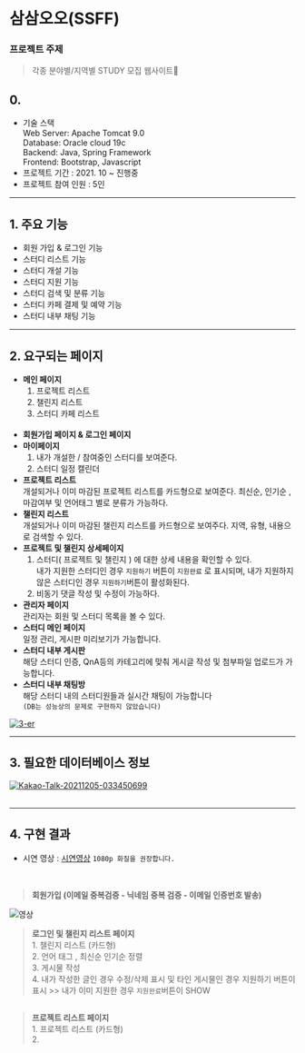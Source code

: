 # 삼삼오오(SSFF)

### 프로젝트 주제

> 각종 분야별/지역별 STUDY 모집 웹사이트📝

## 0.

* 기술 스택<br>
  Web Server: Apache Tomcat 9.0<br>
  Database: Oracle cloud 19c <br>
  Backend: Java, Spring Framework<br>
  Frontend: Bootstrap, Javascript<br>
* 프로젝트 기간 : 2021. 10 ~ 진행중
* 프로젝트 참여 인원 : 5인
<hr>

## 1. 주요 기능

>

- 회원 가입 & 로그인 기능
- 스터디 리스트 기능
- 스터디 개설 기능
- 스터디 지원 기능
- 스터디 검색 및 분류 기능
- 스터디 카페 결제 및 예약 기능
- 스터디 내부 채팅 기능
<hr>

## 2. 요구되는 페이지

>

- **메인 페이지**
  <br>
  1. 프로젝트 리스트 
  2. 챌린지 리스트
  3. 스터디 카페 리스트
  <br>
- **회원가입 페이지 & 로그인 페이지**
- **마이페이지**<br>
  1. 내가 개설한 / 참여중인 스터디를 보여준다.
  2. 스터디 일정 캘린더
- **프로젝트 리스트**<br>
  개설되거나 이미 마감된 프로젝트 리스트를 카드형으로 보여준다. 최신순, 인기순 , 마감여부 및 언어태그 별로 분류가 가능하다.
- **챌린지 리스트**<br>
  개설되거나 이미 마감된 챌린지 리스트를 카드형으로 보여주다. 지역, 유형, 내용으로 검색할 수 있다.
- **프로젝트 및 챌린지 상세페이지**<br>
  1. 스터디( 프로젝트 및 챌린지 ) 에 대한 상세 내용을 확인할 수 있다. <br>내가 지원한 스터디인 경우 `지원하기` 버튼이 `지원완료` 로 표시되며, 내가 지원하지 않은 스터디인 경우 `지원하기`버튼이 활성화된다. 
  2. 비동기 댓글 작성 및 수정이 가능하다.<br>  
- **관리자 페이지**<br>
  관리자는 회원 및 스터디 목록을 볼 수 있다.
- **스터디 메인 페이지**<br>
 일정 관리, 게시판 미리보기가 가능합니다. 
- **스터디 내부 게시판**<br>
 해당 스터디 인증, QnA등의 카테고리에 맞춰 게시글 작성 및 첨부파일 업로드가 가능합니다.
- **스터디 내부 채팅방**<br>
 해당 스터디 내의 스터디원들과 실시간 채팅이 가능합니다 
 <br>`(DB는 성능상의 문제로 구현하지 않았습니다)`

<a href="https://ibb.co/M8qp6kY"><img src="https://i.ibb.co/7g7V4tw/3-er.png" alt="3-er" border="0"></a>
<hr>

## 3. 필요한 데이터베이스 정보

>

<a href="https://ibb.co/TvYPqD6"><img src="https://i.ibb.co/bWQNRjT/Kakao-Talk-20211205-033450699.png" alt="Kakao-Talk-20211205-033450699" border="0"></a>
<br>
<br>
<hr>

## 4. 구현 결과 

- 시연 영상 : <a href="https://drive.google.com/file/d/1T5jRf1lQ13_xyCjD2DP1XVRggUePxt4O/view">시연영상</a>
 ```1080p 화질을 권장합니다.```
<br>

<img src='https://user-images.githubusercontent.com/80584060/144974123-9fddc685-5f14-433e-96db-112839d8d0a6.gif' alt='' border='0'/>

>**회원가입 (이메일 중복검증 - 닉네임 중복 검증 - 이메일 인증번호 발송)**


<img src='https://user-images.githubusercontent.com/80584060/144974129-df2d788c-9ecc-4ead-91f1-12a61f619412.gif' alt='영상' border='0'/>

>**로그인 및 챌린지 리스트 페이지**
> <br>1. 챌린지 리스트 (카드형) <br>2. 언어 태그 , 최신순 인기순 정렬<br>3. 게시물 작성<br>4. 내가 작성한 글인 경우 수정/삭제 표시 및 타인 게시물인 경우 지원하기 버튼이 표시 >> 내가 이미 지원한 경우 ```지원완료```버튼이 SHOW
>  
> 
<img src='https://user-images.githubusercontent.com/80584060/144974149-6446e2e7-ec21-4412-8d47-a97227cf4e63.gif' border='0' alt=""/>

>**프로젝트 리스트 페이지**
> <br>1. 프로젝트 리스트 (카드형) <br>2. 

